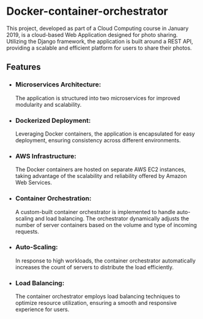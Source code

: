 # Docker-container-orchestrator

This project, developed as part of a Cloud Computing course in January 2019, is a cloud-based Web Application designed for photo sharing.
Utilizing the Django framework, the application is built around a REST API, providing a scalable and efficient platform for users to share their photos.

<h2>Features</h2>
<ul>
  <li><h3>Microservices Architecture:</h3><span>The application is structured into two microservices for improved modularity and scalability.</span></li>
  <li><h3>Dockerized Deployment:</h3><span>Leveraging Docker containers, the application is encapsulated for easy deployment, ensuring consistency across different environments.</span></li>
  <li><h3>AWS Infrastructure:</h3><span>The Docker containers are hosted on separate AWS EC2 instances, taking advantage of the scalability and reliability offered by Amazon Web Services.</span></li>
  <li><h3>Container Orchestration:</h3><span>A custom-built container orchestrator is implemented to handle auto-scaling and load balancing. The orchestrator dynamically adjusts the number of server containers based on the volume and type of incoming requests.</span></li>
  <li><h3>Auto-Scaling:</h3><span>In response to high workloads, the container orchestrator automatically increases the count of servers to distribute the load efficiently.</span></li>
  <li><h3>Load Balancing:</h3><span>The container orchestrator employs load balancing techniques to optimize resource utilization, ensuring a smooth and responsive experience for users.</span></li>
</ul>
